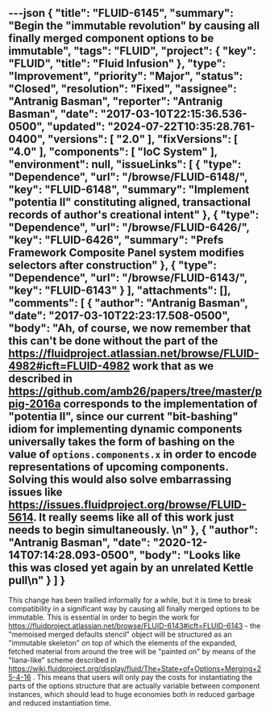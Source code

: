 ---json
{
  "title": "FLUID-6145",
  "summary": "Begin the \"immutable revolution\" by causing all finally merged component options to be immutable",
  "tags": "FLUID",
  "project": {
    "key": "FLUID",
    "title": "Fluid Infusion"
  },
  "type": "Improvement",
  "priority": "Major",
  "status": "Closed",
  "resolution": "Fixed",
  "assignee": "Antranig Basman",
  "reporter": "Antranig Basman",
  "date": "2017-03-10T22:15:36.536-0500",
  "updated": "2024-07-22T10:35:28.761-0400",
  "versions": [
    "2.0"
  ],
  "fixVersions": [
    "4.0"
  ],
  "components": [
    "IoC System"
  ],
  "environment": null,
  "issueLinks": [
    {
      "type": "Dependence",
      "url": "/browse/FLUID-6148/",
      "key": "FLUID-6148",
      "summary": "Implement \"potentia II\" constituting aligned, transactional records of author's creational intent"
    },
    {
      "type": "Dependence",
      "url": "/browse/FLUID-6426/",
      "key": "FLUID-6426",
      "summary": "Prefs Framework Composite Panel system modifies selectors after construction"
    },
    {
      "type": "Dependence",
      "url": "/browse/FLUID-6143/",
      "key": "FLUID-6143"
    }
  ],
  "attachments": [],
  "comments": [
    {
      "author": "Antranig Basman",
      "date": "2017-03-10T22:23:17.508-0500",
      "body": "Ah, of course, we now remember that this can't be done without the part of the <https://fluidproject.atlassian.net/browse/FLUID-4982#icft=FLUID-4982> work that as we described in <https://github.com/amb26/papers/tree/master/ppig-2016a> corresponds to the implementation of \"potentia II\", since our current \"bit-bashing\" idiom for implementing dynamic components universally takes the form of bashing on the value of `options.components.x` in order to encode representations of upcoming components. Solving this would also solve embarrassing issues like <https://issues.fluidproject.org/browse/FLUID-5614>. It really seems like all of this work just needs to begin simultaneously.&#x20;\n"
    },
    {
      "author": "Antranig Basman",
      "date": "2020-12-14T07:14:28.093-0500",
      "body": "Looks like this was closed yet again by an unrelated Kettle pull\n"
    }
  ]
}
---
This change has been trailled informally for a while, but it is time to break compatibility in a significant way by causing all finally merged options to be immutable. This is essential in order to begin the work for <https://fluidproject.atlassian.net/browse/FLUID-6143#icft=FLUID-6143> - the "memoised merged defaults stencil" object will be structured as an "immutable skeleton" on top of which the elements of the expanded, fetched material from around the tree will be "painted on" by means of the "liana-like" scheme described in <https://wiki.fluidproject.org/display/fluid/The+State+of+Options+Merging+25-4-16> . This means that users will only pay the costs for instantiating the parts of the options structure that are actually variable between component instances, which should lead to huge economies both in reduced garbage and reduced instantiation time.

        